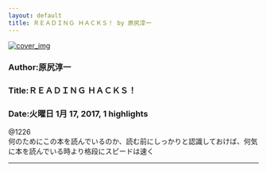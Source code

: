 ```yaml
---
layout: default
title: ＲＥＡＤＩＮＧ ＨＡＣＫＳ！ by 原尻淳一
---
```


[![cover_img](http://images-jp.amazon.com/images/P/B00979ORRM.09.MZZZZZZZ.jpg)](https://www.amazon.co.jp/dp/B00979ORRM)  
### Author:原尻淳一  
### Title:ＲＥＡＤＩＮＧ ＨＡＣＫＳ！  
### Date:火曜日 1月 17, 2017, 1 highlights
  
@1226  
何のためにこの本を読んでいるのか、読む前にしっかりと認識しておけば、何気に本を読んでいる時より格段にスピードは速く  
***